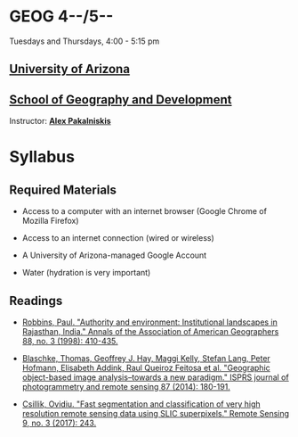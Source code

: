 <head>
   <link rel="shortcut icon" type="image/jpg" href="plant.jpg">

</head>

# GEOG 4--/5--

Tuesdays and Thursdays, 4:00 - 5:15 pm

## [University of Arizona](https://www.arizona.edu/)

## [School of Geography and Development](https://geography.arizona.edu/)

Instructor: [**Alex Pakalniskis**](https://geography.arizona.edu/user/alex-pakalniskis)

# Syllabus

## Required Materials

* Access to a computer with an internet browser (Google Chrome of Mozilla Firefox)

* Access to an internet connection (wired or wireless)

* A University of Arizona-managed Google Account

* Water (hydration is very important)

## Readings

* [Robbins, Paul. "Authority and environment: Institutional landscapes in Rajasthan, India." Annals of the Association of American Geographers 88, no. 3 (1998): 410-435.](https://www.tandfonline.com/doi/pdf/10.1111/0004-5608.00107?casa_token=orLt_e8ejrIAAAAA:lZZqsQ0vDV645gUSbh8PasvmHzWi9kfl83-Lg_5cWVVrFVc85LXeuJQH2E9-uGZ2-MuHciG4DqlXpg)

* [Blaschke, Thomas, Geoffrey J. Hay, Maggi Kelly, Stefan Lang, Peter Hofmann, Elisabeth Addink, Raul Queiroz Feitosa et al. "Geographic object-based image analysis–towards a new paradigm." ISPRS journal of photogrammetry and remote sensing 87 (2014): 180-191.](https://www.sciencedirect.com/science/article/pii/S0924271613002220)

* [Csillik, Ovidiu. "Fast segmentation and classification of very high resolution remote sensing data using SLIC superpixels." Remote Sensing 9, no. 3 (2017): 243.](https://www.mdpi.com/2072-4292/9/3/243/htm)
